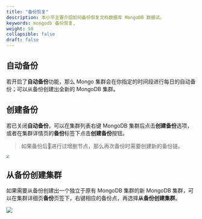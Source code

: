 ```yaml
---
title: "备份恢复"
description: 本小节主要介绍如何备份恢复文档数据库 MongoDB 数据试。 
keywords: mongodb 备份恢复, 
weight: 50
collapsible: false
draft: false
---
```



## 自动备份

若开启了**自动备份**功能，那么 Mongo 集群会在你指定的时间段进行每日的自动备份；可以从备份创建出全新的 MongoDB 集群。

## 创建备份

若已关闭**自动备份**，可以在集群列表右键 MongoDB 集群后点击**创建备份**选项， 或者在集群详情页的**备份**标签下点击**创建备份**按钮。

> 如果备份后进行过增删节点，那么再次备份时需要创建新的备份链。

<img src="../../_images/create_snapshot.png" style="zoom:50%;" />

## 从备份创建集群

如果需要从备份创建出一个独立于原有 MongoDB 集群的新 MongoDB 集群，可以在集群详细页**备份**页签下，右键相应的备份点，再选择**从备份创建集群**。

![](../../_images/create_cluster_from_snapshot.png)
